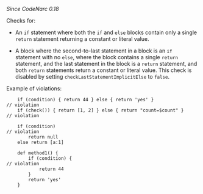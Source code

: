 *Since CodeNarc 0.18*

Checks for:

  - An `if` statement where both the `if` and `else` blocks contain only
    a single `return` statement returning a constant or literal value.

  - A block where the second-to-last statement in a block is an `if`
    statement with no `else`, where the block contains a single `return`
    statement, and the last statement in the block is a `return`
    statement, and both `return` statements return a constant or literal
    value. This check is disabled by setting
    `checkLastStatementImplicitElse` to `false`.

Example of violations:

``` 
    if (condition) { return 44 } else { return 'yes' }                  // violation
    if (check()) { return [1, 2] } else { return "count=$count" }       // violation

    if (condition)                                                      // violation
        return null
    else return [a:1]

    def method1() {
        if (condition) {                                                // violation
            return 44
        }
        return 'yes'
    }
```
